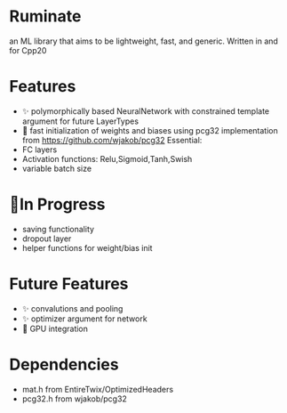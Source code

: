 # Ruminate
an ML library that aims to be lightweight, fast, and generic. Written in and for Cpp20

# Features
* :sparkles: polymorphically based NeuralNetwork with constrained template argument for future LayerTypes
* :racehorse: fast initialization of weights and biases using pcg32 implementation from https://github.com/wjakob/pcg32
Essential:
* FC layers
* Activation functions: Relu,Sigmoid,Tanh,Swish
* variable batch size

# :construction:In Progress
* saving functionality
* dropout layer
* helper functions for weight/bias init

# Future Features
* :sparkles: convalutions and pooling
* :sparkles: optimizer argument for network
* :racehorse: GPU integration

# Dependencies
* mat.h    from EntireTwix/OptimizedHeaders
* pcg32.h  from wjakob/pcg32
